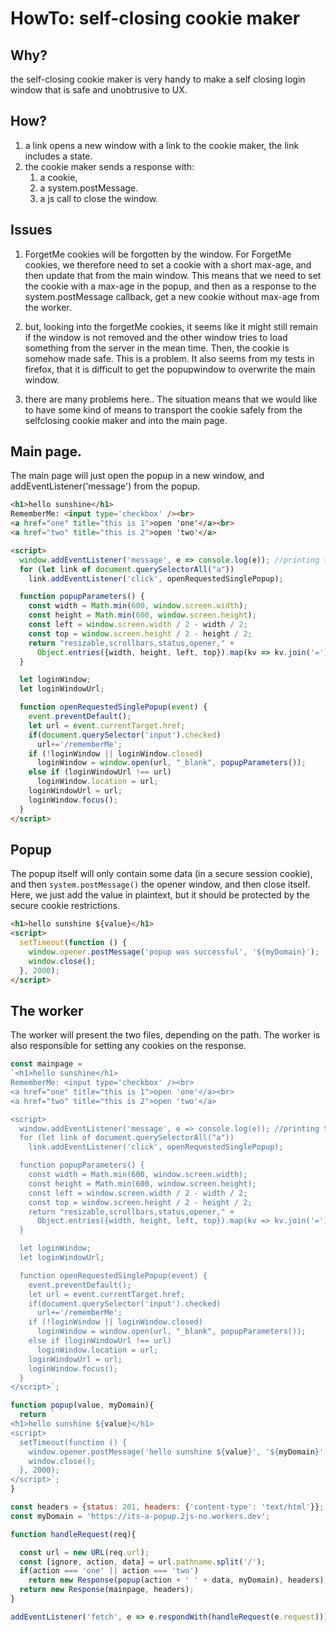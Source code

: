 # HowTo: self-closing cookie maker

## Why?

the self-closing cookie maker is very handy to make a self closing login window that is safe and unobtrusive to UX.

## How?

1. a link opens a new window with a link to the cookie maker, the link includes a state.
2. the cookie maker sends a response with:
   1. a cookie,
   2. a system.postMessage.
   3. a js call to close the window.   

## Issues

1. ForgetMe cookies will be forgotten by the window. For ForgetMe cookies, we therefore need to set a cookie with a short max-age, and then update that from the main window. This means that we need to set the cookie with a max-age in the popup, and then as a response to the system.postMessage callback, get a new cookie without max-age from the worker.

2. but, looking into the forgetMe cookies, it seems like it might still remain if the window is not removed and the other window tries to load something from the server in the mean time. Then, the cookie is somehow made safe. This is a problem. It also seems from my tests in firefox, that it is difficult to get the popupwindow to overwrite the main window.

3. there are many problems here.. The situation means that we would like to have some kind of means to transport the cookie safely from the selfclosing cookie maker and into the main page.  

## Main page.

The main page will just open the popup in a new window, and addEventListener('message') from the popup.

```html
<h1>hello sunshine</h1>
RememberMe: <input type='checkbox' /><br>
<a href="one" title="this is 1">open 'one'</a><br>
<a href="two" title="this is 2">open 'two'</a>

<script>
  window.addEventListener('message', e => console.log(e)); //printing the message
  for (let link of document.querySelectorAll("a"))
    link.addEventListener('click', openRequestedSinglePopup);

  function popupParameters() {
    const width = Math.min(600, window.screen.width);
    const height = Math.min(600, window.screen.height);
    const left = window.screen.width / 2 - width / 2;
    const top = window.screen.height / 2 - height / 2;
    return "resizable,scrollbars,status,opener," +
      Object.entries({width, height, left, top}).map(kv => kv.join('=')).join(',');
  }

  let loginWindow;
  let loginWindowUrl;

  function openRequestedSinglePopup(event) {
    event.preventDefault();
    let url = event.currentTarget.href;
    if(document.querySelector('input').checked) 
      url+='/rememberMe';
    if (!loginWindow || loginWindow.closed)
      loginWindow = window.open(url, "_blank", popupParameters());
    else if (loginWindowUrl !== url)
      loginWindow.location = url;
    loginWindowUrl = url;
    loginWindow.focus();
  }
</script>
```

## Popup

The popup itself will only contain some data (in a secure session cookie), and then `system.postMessage()` the opener window, and then close itself. Here, we just add the value in plaintext, but it should be protected by the secure cookie restrictions.

```html
<h1>hello sunshine ${value}</h1>
<script>
  setTimeout(function () {
    window.opener.postMessage('popup was successful', '${myDomain}');
    window.close();
  }, 2000);
</script>
```

## The worker

The worker will present the two files, depending on the path. The worker is also responsible for setting any cookies on the response.

```javascript
const mainpage = 
`<h1>hello sunshine</h1>
RememberMe: <input type='checkbox' /><br>
<a href="one" title="this is 1">open 'one'</a><br>
<a href="two" title="this is 2">open 'two'</a>

<script>
  window.addEventListener('message', e => console.log(e)); //printing the message
  for (let link of document.querySelectorAll("a"))
    link.addEventListener('click', openRequestedSinglePopup);

  function popupParameters() {
    const width = Math.min(600, window.screen.width);
    const height = Math.min(600, window.screen.height);
    const left = window.screen.width / 2 - width / 2;
    const top = window.screen.height / 2 - height / 2;
    return "resizable,scrollbars,status,opener," +
      Object.entries({width, height, left, top}).map(kv => kv.join('=')).join(',');
  }

  let loginWindow;
  let loginWindowUrl;

  function openRequestedSinglePopup(event) {
    event.preventDefault();
    let url = event.currentTarget.href;
    if(document.querySelector('input').checked) 
      url+='/rememberMe';
    if (!loginWindow || loginWindow.closed)
      loginWindow = window.open(url, "_blank", popupParameters());
    else if (loginWindowUrl !== url)
      loginWindow.location = url;
    loginWindowUrl = url;
    loginWindow.focus();
  }
</script>`;

function popup(value, myDomain){ 
  return `
<h1>hello sunshine ${value}</h1>
<script>
  setTimeout(function () {
    window.opener.postMessage('hello sunshine ${value}', '${myDomain}');
    window.close();
  }, 2000);
</script>`;
}

const headers = {status: 201, headers: {'content-type': 'text/html'}};
const myDomain = 'https://its-a-popup.2js-no.workers.dev';

function handleRequest(req){

  const url = new URL(req.url);
  const [ignore, action, data] = url.pathname.split('/');
  if(action === 'one' || action === 'two')
    return new Response(popup(action + ' ' + data, myDomain), headers);
  return new Response(mainpage, headers);
}

addEventListener('fetch', e => e.respondWith(handleRequest(e.request)));
```

